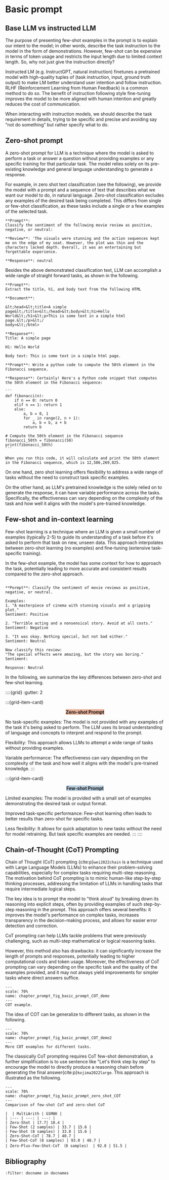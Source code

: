 # Basic prompt

## Base LLM vs instructed LLM


The purpose of presenting few-shot examples in the prompt is to explain our intent to the model; in other words, describe the task instruction to the model in the form of demonstrations. However, few-shot can be expensive in terms of token usage and restricts the input length due to limited context length. So, why not just give the instruction directly?

Instructed LM (e.g. InstructGPT, natural instruction) finetunes a pretrained model with high-quality tuples of (task instruction, input, ground truth output) to make LM better understand user intention and follow instruction. RLHF (Reinforcement Learning from Human Feedback) is a common method to do so. The benefit of instruction following style fine-tuning improves the model to be more aligned with human intention and greatly reduces the cost of communication.

When interacting with instruction models, we should describe the task requirement in details, trying to be specific and precise and avoiding say “not do something” but rather specify what to do.

## Zero-shot prompt

A zero-shot prompt for LLM is a technique where the model is asked to perform a task or answer a question without providing examples or any specific training for that particular task. The model relies solely on its pre-existing knowledge and general language understanding to generate a response.

For example, in zero shot text classification (see the following), we provide the model with a prompt and a sequence of text that describes what we want our model to do, in natural language. Zero-shot classification excludes any examples of the desired task being completed. This differs from single or few-shot classification, as these tasks include a single or a few examples of the selected task.

````{prf:example} Zero shot prompt for movie review sentiment classification
**Prompt**: 
Classify the sentiment of the following movie review as positive, negative, or neutral:

**Review**: 'The visuals were stunning and the action sequences kept me on the edge of my seat. However, the plot was thin and the characters lacked depth. Overall, it was an entertaining but forgettable experience.

**Response**: neutral
````

Besides the above demonstrated classification text, LLM can accomplish a wide rangle of straight forward tasks, as shown in the following.

````{prf:example} Zero shot prompt for text extracting
**Prompt**: 
Extract the title, h1, and body text from the following HTML

**Document**:

&lt;head>&lt;title>A simple page&lt;/title>&lt;/head>&lt;body>&lt;h1>Hello
World&lt;/h1>&lt;p>This is some text in a simple html page.&lt;/p>&lt;/
body>&lt;/btml>

**Response**:
Title: A simple page

H1: Hello World

Body text: This is some text in a simple html page.
````


````{prf:example} Zero shot prompt for programming task
**Prompt**: Write a python code to compute the 50th element in the Fibonacci sequence.

**Response**: Certainly! Here's a Python code snippet that computes the 50th element in the Fibonacci sequence:

```
def fibonacci(n):
    if n == 0: return 0
    elif n == 1: return 1
    else:
        a, b = 0, 1
        for _ in range(2, n + 1):
            a, b = b, a + b
        return b

# Compute the 50th element in the Fibonacci sequence
fibonacci_50th = fibonacci(50)
print(fibonacci_50th)
```

When you run this code, it will calculate and print the 50th element in the Fibonacci sequence, which is 12,586,269,025.

````

On one hand, zero shot learning offers flexibility to address a wide range of tasks without the need to construct task specific examples.

On the other hand, as LLM's pretrained knowledge is the solely relied on to generate the response, it can have variable performance across the tasks. Specifically, the effectiveness can vary depending on the complexity of the task and how well it aligns with the model's pre-trained knowledge.


## Few-shot and in-context learning

Few-shot learning is a technique where an LLM is given a small number of examples (typically 2-5) to guide its understanding of a task before it's asked to perform that task on new, unseen data. This approach interpolates between zero-shot learning (no examples) and fine-tuning (extensive task-specific training).

In the few-shot example, the model has some context for how to approach the task, potentially leading to more accurate and consistent results compared to the zero-shot approach.

````{prf:example}

**Pormpt**: Classify the sentiment of movie reviews as positive, negative, or neutral.

Examples:
1. "A masterpiece of cinema with stunning visuals and a gripping plot." 
Sentiment: Positive

2. "Terrible acting and a nonsensical story. Avoid at all costs."
Sentiment: Negative

3. "It was okay. Nothing special, but not bad either."
Sentiment: Neutral

Now classify this review:
"The special effects were amazing, but the story was boring."
Sentiment:

Response: Neutral
````

In the following, we summarize the key differences between zero-shot and few-shot learning.

::::{grid}
:gutter: 2

:::{grid-item-card} <p style="text-align: center;"><span style="background-color: #e4ac94">**Zero-shot Prompt**</span></p>
No task-specific examples: The model is not provided with any examples of the task it's being asked to perform. The LLM uses its broad understanding of language and concepts to interpret and respond to the prompt.

Flexibility: This approach allows LLMs to attempt a wide range of tasks without providing examples.

Variable performance: The effectiveness can vary depending on the complexity of the task and how well it aligns with the model's pre-trained knowledge.
:::

:::{grid-item-card} <p style="text-align: center;"><span style="background-color: #b4c9da">**Few-shot Prompt**</span></p>
Limited examples: The model is provided with a small set of examples demonstrating the desired task or output format.

Improved task-specific performance: Few-shot learning often leads to better results than zero-shot for specific tasks.

Less flexibility: It allows for quick adaptation to new tasks without the need for model retraining. But task specific examples are needed.
:::
::::


## Chain-of-Thought (CoT) Prompting

Chain of Thought (CoT) prompting {cite:p}`wei2022chain` is a technique used with Large Language Models (LLMs) to enhance their problem-solving capabilities, especially for complex tasks requiring multi-step reasoning. The motivation behind CoT prompting is to mimic human-like step-by-step thinking processes, addressing the limitation of LLMs in handling tasks that require intermediate logical steps. 

The key idea is to prompt the model to "think aloud" by breaking down its reasoning into explicit steps, often by providing examples of such step-by-step reasoning in the prompt. This approach offers several benefits: it improves the model's performance on complex tasks, increases transparency in the decision-making process, and allows for easier error detection and correction.

CoT prompting can help LLMs tackle problems that were previously challenging, such as multi-step mathematical or logical reasoning tasks.

However, this method also has drawbacks: it can significantly increase the length of prompts and responses, potentially leading to higher computational costs and token usage. Moreover, the effectiveness of CoT prompting can vary depending on the specific task and the quality of the examples provided, and it may not always yield improvements for simpler tasks where direct answers suffice.


```{figure} ../img/chapter_prompt/prompting/chain_of_thought/chain_of_thought_prompt_demo.png
---
scale: 70%
name: chapter_prompt_fig_basic_prompt_COT_demo
---
COT example.
```

The idea of COT can be generalize to different tasks, as shown in the following.

```{figure} ../img/chapter_prompt/prompting/chain_of_thought/chain_of_thought_prompt_demo2.png
---
scale: 70%
name: chapter_prompt_fig_basic_prompt_COT_demo2
---
More COT examples for different tasks.
```

The classically CoT prompting requires CoT few-shot demonstration, a further simplification is to use sentence like "Let's think step by step" to encourage the model to directly produce a reasoning chain before generating the final answer{cite:p}`kojima2022large`. This approach is illustrated as the following. 

```{figure} ../img/chapter_prompt/prompting/chain_of_thought/zero_shot_CoT.png
---
scale: 70%
name: chapter_prompt_fig_basic_prompt_zero_shot_COT
---
Comparison of few-shot CoT and zero-shot CoT
```

```{table}
|  | MultiArith | GSM8K |
| :--- | ---: | ---: |
| Zero-Shot | 17.7| 10.4 |
| Few-Shot (2 samples) | 33.7 | 15.6 |
| Few-Shot (8 samples) | 33.8 | 15.6 |
| Zero-Shot-CoT | 78.7 | 40.7 |
| Few-Shot-CoT (8 samples) | 93.0 | 48.7 |
| Zero-Plus-Few-Shot-CoT （8 samples)  | 92.8 | 51.5 |
```

## Bibliography

```{bibliography} ../../_bibliography/references.bib
:filter: docname in docnames
```